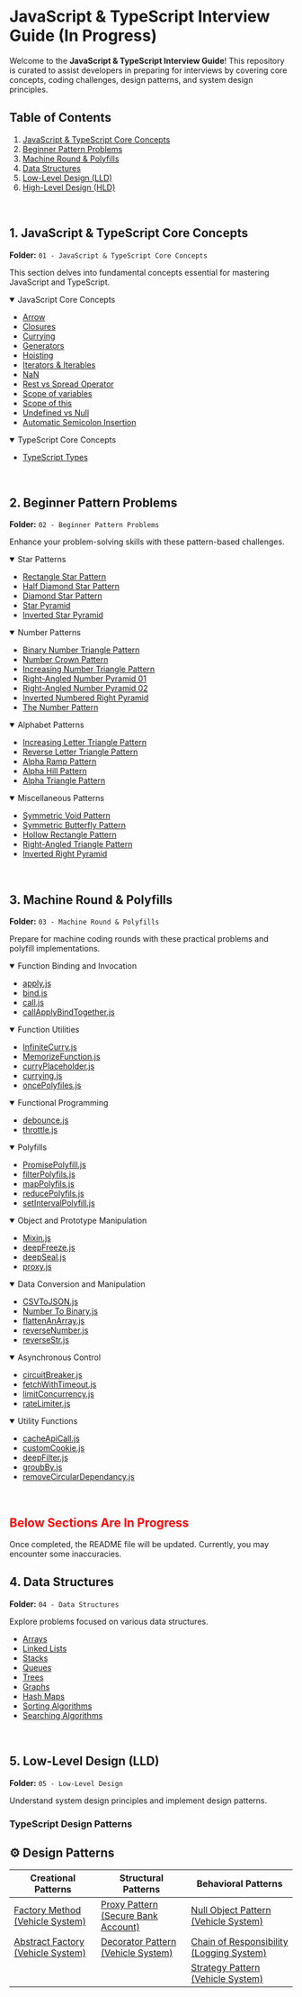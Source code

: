 # JavaScript & TypeScript Interview Guide (In Progress)

Welcome to the **JavaScript & TypeScript Interview Guide**! This repository is curated to assist developers in preparing for interviews by covering core concepts, coding challenges, design patterns, and system design principles.

## Table of Contents

1. [JavaScript & TypeScript Core Concepts](#1-javascript--typescript-core-concepts)
2. [Beginner Pattern Problems](#2-beginner-pattern-problems)
3. [Machine Round & Polyfills](#3-machine-round--polyfills)
4. [Data Structures](#4-data-structures)
5. [Low-Level Design (LLD)](#5-low-level-design-lld)
6. [High-Level Design (HLD)](#6-high-level-design-hld)

<br>


## 1. JavaScript & TypeScript Core Concepts

**Folder:** `01 - JavaScript & TypeScript Core Concepts`

This section delves into fundamental concepts essential for mastering JavaScript and TypeScript.

<details open>
  <summary>JavaScript Core Concepts</summary>

  - [Arrow](01%20-%20JavaScript%20&%20TypeScript%20Core%20Concepts/JavaScript/arrow.md)
  - [Closures](01%20-%20JavaScript%20&%20TypeScript%20Core%20Concepts/JavaScript/closures.md)
  - [Currying](01%20-%20JavaScript%20&%20TypeScript%20Core%20Concepts/JavaScript/currying.md)
  - [Generators](01%20-%20JavaScript%20&%20TypeScript%20Core%20Concepts/JavaScript/generator.md)
  - [Hoisting](01%20-%20JavaScript%20&%20TypeScript%20Core%20Concepts/JavaScript/hoisting.md)
  - [Iterators & Iterables](01%20-%20JavaScript%20&%20TypeScript%20Core%20Concepts/JavaScript/Iterators-and-Iterables.md)
  - [NaN](01%20-%20JavaScript%20&%20TypeScript%20Core%20Concepts/JavaScript/NaN.md)
  - [Rest vs Spread Operator](01%20-%20JavaScript%20&%20TypeScript%20Core%20Concepts/JavaScript/rest-vs-spread.md)
  - [Scope of variables](01%20-%20JavaScript%20&%20TypeScript%20Core%20Concepts/JavaScript/scope-of-variables.md)
  - [Scope of this](01%20-%20JavaScript%20&%20TypeScript%20Core%20Concepts/JavaScript/scope-of-this.md)
  - [Undefined vs Null](01%20-%20JavaScript%20&%20TypeScript%20Core%20Concepts/JavaScript/undefined-vs-null.md)
  - [Automatic Semicolon Insertion](01%20-%20JavaScript%20&%20TypeScript%20Core%20Concepts/JavaScript/asi.md)
</details>
<details open>
  <summary>TypeScript Core Concepts</summary>

  - [TypeScript Types](01%20-%20JavaScript%20&%20TypeScript%20Core%20Concepts/TypeScript/types.md)
</details>

<br>

## 2. Beginner Pattern Problems

**Folder:** `02 - Beginner Pattern Problems`

Enhance your problem-solving skills with these pattern-based challenges.

<details open>
  <summary>Star Patterns</summary>

  - [Rectangle Star Pattern](./02%20-%20Beginner%20Pattern-Problems/Pattern-1%20Reactangle-Star-Pattern.js)
  - [Half Diamond Star Pattern](./02%20-%20Beginner%20Pattern-Problems/Pattern-10%20Half-Diamond-Star-Pattern.js)
  - [Diamond Star Pattern](./02%20-%20Beginner%20Pattern-Problems/Pattern-9%20Diamond-Star-Pattern.js)
  - [Star Pyramid](./02%20-%20Beginner%20Pattern-Problems/Pattern-7%20Star-Pyramid.js)
  - [Inverted Star Pyramid](./02%20-%20Beginner%20Pattern-Problems/Pattern-8%20Inverted-Star-Pyramid.js)
</details>

<details open>
  <summary>Number Patterns</summary>

  - [Binary Number Triangle Pattern](./02%20-%20Beginner%20Pattern-Problems/Pattern-11%20Binary-Number-Triangle-Pattern.js)
  - [Number Crown Pattern](./02%20-%20Beginner%20Pattern-Problems/Pattern-12%20Number-Crown-Pattern.js)
  - [Increasing Number Triangle Pattern](./02%20-%20Beginner%20Pattern-Problems/Pattern-13%20Increasing-Number-Triangle-Pattern.js)
  - [Right-Angled Number Pyramid 01](./02%20-%20Beginner%20Pattern-Problems/Pattern-3%20Right-Angled-Number-Pyramid-01.js)
  - [Right-Angled Number Pyramid 02](./02%20-%20Beginner%20Pattern-Problems/Pattern-4%20Right-Angled-Number-Pyramid-02.js)
  - [Inverted Numbered Right Pyramid](./02%20-%20Beginner%20Pattern-Problems/Pattern-6%20Inverted-Numbered-Right-Pyramid.js)
  - [The Number Pattern](./02%20-%20Beginner%20Pattern-Problems/Pattern-22%20The-Number-Pattern.js)
</details>

<details open>
  <summary>Alphabet Patterns</summary>

  - [Increasing Letter Triangle Pattern](./02%20-%20Beginner%20Pattern-Problems/Pattern-14%20Increasing-Letter-Triangle-Pattern.js)
  - [Reverse Letter Triangle Pattern](./02%20-%20Beginner%20Pattern-Problems/Pattern-15%20Reverse-Letter-Triangle-Pattern.js)
  - [Alpha Ramp Pattern](./02%20-%20Beginner%20Pattern-Problems/Pattern-16%20Alpha-Ramp-Pattern.js)
  - [Alpha Hill Pattern](./02%20-%20Beginner%20Pattern-Problems/Pattern-17%20Alpha-Hill-Pattern.js)
  - [Alpha Triangle Pattern](./02%20-%20Beginner%20Pattern-Problems/Pattern-18%20Alpha-Triangle-Pattern.js)
</details>

<details open>
  <summary>Miscellaneous Patterns</summary>

  - [Symmetric Void Pattern](./02%20-%20Beginner%20Pattern-Problems/Pattern-19%20Symmetric-Void-Pattern.js)
  - [Symmetric Butterfly Pattern](./02%20-%20Beginner%20Pattern-Problems/Pattern-20%20Symmetric-Butterfly-Pattern.js)
  - [Hollow Rectangle Pattern](./02%20-%20Beginner%20Pattern-Problems/Pattern-21%20Hollow-Rectangle-Pattern.js)
  - [Right-Angled Triangle Pattern](./02%20-%20Beginner%20Pattern-Problems/Pattern-2%20Right-Angled-Triangle-Pattern.js)
  - [Inverted Right Pyramid](./02%20-%20Beginner%20Pattern-Problems/Pattern-5%20Inverted-Right-Pyramid.js)
</details>

<br>

## 3. Machine Round & Polyfills

**Folder:** `03 - Machine Round & Polyfills`

Prepare for machine coding rounds with these practical problems and polyfill implementations.

<details open>
  <summary>Function Binding and Invocation</summary>

  - [apply.js](./03%20-%20Machine%20Round%20&%20polyfills/apply.js)
  - [bind.js](./03%20-%20Machine%20Round%20&%20polyfills/bind.js)
  - [call.js](./03%20-%20Machine%20Round%20&%20polyfills/call.js)
  - [callApplyBindTogether.js](./03%20-%20Machine%20Round%20&%20polyfills/callApplyBindTogether.js)
</details>

<details open>
  <summary>Function Utilities</summary>

  - [InfiniteCurry.js](./03%20-%20Machine%20Round%20&%20polyfills/InfiniteCurry.js)
  - [MemorizeFunction.js](./03%20-%20Machine%20Round%20&%20polyfills/MemorizeFunction.js)
  - [curryPlaceholder.js](./03%20-%20Machine%20Round%20&%20polyfills/curryPlaceholder.js)
  - [currying.js](./03%20-%20Machine%20Round%20&%20polyfills/currying.js)
  - [oncePolyfiles.js](./03%20-%20Machine%20Round%20&%20polyfills/oncePolyfiles.js)
</details>



<details open>
  <summary>Functional Programming</summary>

  - [debounce.js](./03%20-%20Machine%20Round%20&%20polyfills/debounce.js)
  - [throttle.js](./03%20-%20Machine%20Round%20&%20polyfills/throttle.js)
</details>



<details open>
  <summary>Polyfills</summary>

  - [PromisePolyfill.js](./03%20-%20Machine%20Round%20&%20polyfills/PromisePolyfill.js)
  - [filterPolyfils.js](./03%20-%20Machine%20Round%20&%20polyfills/filterPolyfils.js)
  - [mapPolyfils.js](./03%20-%20Machine%20Round%20&%20polyfills/mapPolyfils.js)
  - [reducePolyfils.js](./03%20-%20Machine%20Round%20&%20polyfills/reducePolyfils.js)
  - [setIntervalPolyfill.js](./03%20-%20Machine%20Round%20&%20polyfills/setIntervalPolyfill.js)
</details>

<details open>
  <summary>Object and Prototype Manipulation</summary>

  - [Mixin.js](./03%20-%20Machine%20Round%20&%20polyfills/Mixin.js)
  - [deepFreeze.js](./03%20-%20Machine%20Round%20&%20polyfills/deepFreeze.js)
  - [deepSeal.js](./03%20-%20Machine%20Round%20&%20polyfills/deepSeal.js)
  - [proxy.js](./03%20-%20Machine%20Round%20&%20polyfills/proxy.js)
</details>


<details open>
  <summary>Data Conversion and Manipulation</summary>

  - [CSVToJSON.js](./03%20-%20Machine%20Round%20&%20polyfills/CSVToJSON.js)
  - [Number To Binary.js](./03%20-%20Machine%20Round%20&%20polyfills/Number%20To%20Binary.js)
  - [flattenAnArray.js](./03%20-%20Machine%20Round%20&%20polyfills/flattenAnArray.js)
  - [reverseNumber.js](./03%20-%20Machine%20Round%20&%20polyfills/reverseNumber.js)
  - [reverseStr.js](./03%20-%20Machine%20Round%20&%20polyfills/reverseStr.js)
</details>


<details open>
  <summary>Asynchronous Control</summary>

  - [circuitBreaker.js](./03%20-%20Machine%20Round%20&%20polyfills/circuitBreaker.js)
  - [fetchWithTimeout.js](./03%20-%20Machine%20Round%20&%20polyfills/fetchWithTimeout.js)
  - [limitConcurrency.js](./03%20-%20Machine%20Round%20&%20polyfills/limitConcurrency.js)
  - [rateLimiter.js](./03%20-%20Machine%20Round%20&%20polyfills/rateLimiter.js)
</details>


<details open>
  <summary>Utility Functions</summary>

  - [cacheApiCall.js](./03%20-%20Machine%20Round%20&%20polyfills/cacheApiCall.js)
  - [customCookie.js](./03%20-%20Machine%20Round%20&%20polyfills/customCookie.js)
  - [deepFilter.js](./03%20-%20Machine%20Round%20&%20polyfills/deepFilter.js)
  - [groubBy.js](./03%20-%20Machine%20Round%20&%20polyfills/groubBy.js)
  - [removeCircularDependancy.js](./03%20-%20Machine%20Round%20&%20polyfills/removeCircularDependancy.js)
</details>

<br>

## <span style="color: red;">Below Sections Are In Progress</span>

Once completed, the README file will be updated. Currently, you may encounter some inaccuracies.

## 4. Data Structures

**Folder:** `04 - Data Structures`

Explore problems focused on various data structures.

- [Arrays](04%20-%20Data%20Structures/Arrays.md)
- [Linked Lists](04%20-%20Data%20Structures/Linked%20Lists.md)
- [Stacks](04%20-%20Data%20Structures/Stacks.md)
- [Queues](04%20-%20Data%20Structures/Queues.md)
- [Trees](04%20-%20Data%20Structures/Trees.md)
- [Graphs](04%20-%20Data%20Structures/Graphs.md)
- [Hash Maps](04%20-%20Data%20Structures/Hash%20Maps.md)
- [Sorting Algorithms](04%20-%20Data%20Structures/Sorting%20Algorithms.md)
- [Searching Algorithms](04%20-%20Data%20Structures/Searching%20Algorithms.md)

<br>

## 5. Low-Level Design (LLD)

**Folder:** `05 - Low-Level Design`

Understand system design principles and implement design patterns.

### TypeScript Design Patterns

## ⚙️ Design Patterns

| **Creational Patterns** | **Structural Patterns** | **Behavioral Patterns** |
| ----------------------- | ---------------------- | ----------------------- |
| [Factory Method (Vehicle System)](./05%20-%20Low%20Level%20Design/03%20-%20TypeScript%20Design%20Pattern/Creational%20Design%20Patterns/Factory%20Method/Vehicle%20System/README.md) | [Proxy Pattern (Secure Bank Account)](./05%20-%20Low%20Level%20Design/03%20-%20TypeScript%20Design%20Pattern/Structural%20Design%20Patterns/Proxy/Secure%20Bank%20Account/README.md) | [Null Object Pattern (Vehicle System)](./05%20-%20Low%20Level%20Design/03%20-%20TypeScript%20Design%20Pattern/Behavioral%20Design%20Patterns/Null%20Object%20Pattern/Vehicle%20System/README.md) |
| [Abstract Factory (Vehicle System)](./05%20-%20Low%20Level%20Design/03%20-%20TypeScript%20Design%20Pattern/Creational%20Design%20Patterns/Abstract%20Factory/Vehicle%20System/README.md) | [Decorator Pattern (Vehicle System)](./05%20-%20Low%20Level%20Design/03%20-%20TypeScript%20Design%20Pattern/Structural%20Design%20Patterns/Decorator/Vehicle%20System/README.md) | [Chain of Responsibility (Logging System)](./05%20-%20Low%20Level%20Design/03%20-%20TypeScript%20Design%20Pattern/Behavioral%20Design%20Patterns/Chain%20of%20Responsibility/%20Logging%20System/README.md) |
|                         |                        | [Strategy Pattern (Vehicle System)](./05%20-%20Low%20Level%20Design/03%20-%20TypeScript%20Design%20Pattern/Behavioral%20Design%20Patterns/Strategy%20Pattern/Vehicle%20System/Vehicle%20System%20With%20Strategy%20Pattern/README.md) |

